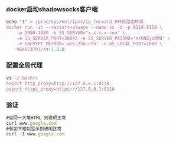 ### docker启动shadowsocks客户端

```javascript
echo "1" > /proc/sys/net/ipv4/ip_forward #开启路由转发
docker run -it --restart=always --name ss -d -p 8118:8118 \
    -p 1080:1080 -e SS_SERVER="x.x.x.x.com" \
    -e SS_SERVER_PORT=38843 -e SS_SERVER_PASSWD='mtUNEyoBMB' \
    -e ENCRYPT_METHOD='aes-256-cfb' -e SS_LOCAL_PORT=1080 \
    964973791/ss:1.0.0
```

### 配置全局代理

```javascript
vi ~/.bashrc
export http_proxy=http://127.0.0.1:8118
export https_proxy=https://127.0.0.1:8118
```

### 验证

```javascript
#返回一大堆HTML 则说明正常
curl www.google.com
#有如下相似显示则说明正常
curl -I www.google.com
```

